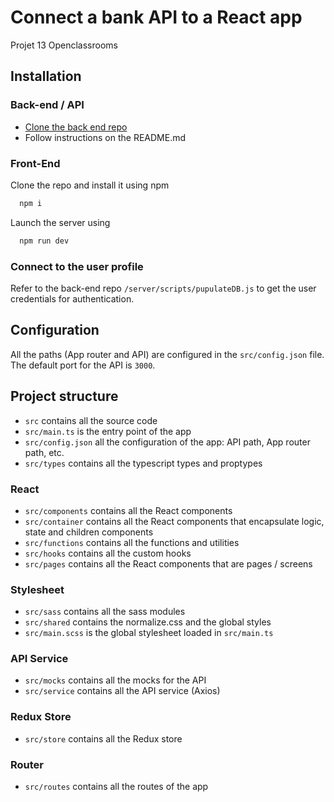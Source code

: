 # Connect a bank API to a React app

Projet 13 Openclassrooms

## Installation

### Back-end / API

- [Clone the back end repo](https://github.com/maxiim3/Project-13-Bank-API)
- Follow instructions on the README.md

### Front-End

Clone the repo and install it using npm

```bash
  npm i
```

Launch the server using

```bash
  npm run dev
```

### Connect to the user profile

Refer to the back-end repo `/server/scripts/pupulateDB.js` to get the user credentials for authentication.

## Configuration

All the paths (App router and API) are configured in the `src/config.json` file.
The default port for the API is `3000`.

## Project structure

- `src` contains all the source code
- `src/main.ts` is the entry point of the app
- `src/config.json` all the configuration of the app: API path, App router path, etc.
- `src/types` contains all the typescript types and proptypes

### React

- `src/components` contains all the React components
- `src/container` contains all the React components that encapsulate logic, state and children components
- `src/functions` contains all the functions and utilities
- `src/hooks` contains all the custom hooks
- `src/pages` contains all the React components that are pages / screens

### Stylesheet

- `src/sass` contains all the sass modules
- `src/shared` contains the normalize.css and the global styles
- `src/main.scss` is the global stylesheet loaded in `src/main.ts`

### API Service

- `src/mocks` contains all the mocks for the API
- `src/service` contains all the API service (Axios)

### Redux Store

- `src/store` contains all the Redux store

### Router

- `src/routes` contains all the routes of the app
